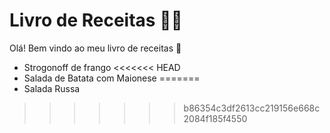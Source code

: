# Livro de Receitas :man_cook:

Olá! Bem vindo ao meu livro de receitas :wave:

- Strogonoff de frango
<<<<<<< HEAD
- Salada de Batata com Maionese
=======
- Salada Russa
>>>>>>> b86354c3df2613cc219156e668c2084f185f4550
